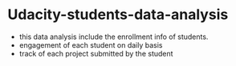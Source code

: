 # Udacity-students-data-analysis
  - this data analysis include the enrollment info of students.
  - engagement of each student on daily basis
  - track of each project submitted by the student
